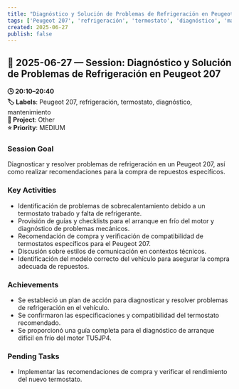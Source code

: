 ```yaml
---
title: "Diagnóstico y Solución de Problemas de Refrigeración en Peugeot 207"
tags: ['Peugeot 207', 'refrigeración', 'termostato', 'diagnóstico', 'mantenimiento']
created: 2025-06-27
publish: false
---
```


## 📅 2025-06-27 — Session: Diagnóstico y Solución de Problemas de Refrigeración en Peugeot 207

**🕒 20:10–20:40**  
**🏷️ Labels**: Peugeot 207, refrigeración, termostato, diagnóstico, mantenimiento  
**📂 Project**: Other  
**⭐ Priority**: MEDIUM  


### Session Goal
Diagnosticar y resolver problemas de refrigeración en un Peugeot 207, así como realizar recomendaciones para la compra de repuestos específicos.

### Key Activities
- Identificación de problemas de sobrecalentamiento debido a un termostato trabado y falta de refrigerante.
- Provisión de guías y checklists para el arranque en frío del motor y diagnóstico de problemas mecánicos.
- Recomendación de compra y verificación de compatibilidad de termostatos específicos para el Peugeot 207.
- Discusión sobre estilos de comunicación en contextos técnicos.
- Identificación del modelo correcto del vehículo para asegurar la compra adecuada de repuestos.

### Achievements
- Se estableció un plan de acción para diagnosticar y resolver problemas de refrigeración en el vehículo.
- Se confirmaron las especificaciones y compatibilidad del termostato recomendado.
- Se proporcionó una guía completa para el diagnóstico de arranque difícil en frío del motor TU5JP4.

### Pending Tasks
- Implementar las recomendaciones de compra y verificar el rendimiento del nuevo termostato.
